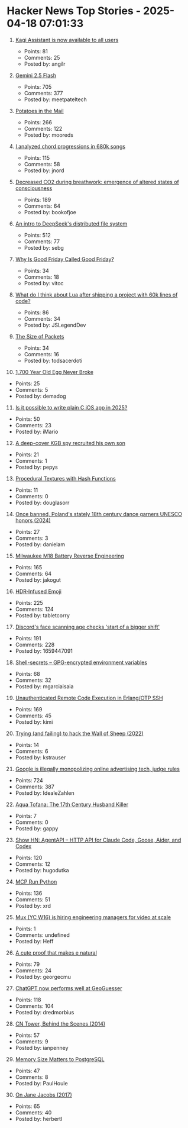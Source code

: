 # Hacker News Top Stories - 2025-04-18 07:01:33

1. [Kagi Assistant is now available to all users](https://blog.kagi.com/assistant-for-all)
   - Points: 81
   - Comments: 25
   - Posted by: angilr

2. [Gemini 2.5 Flash](https://developers.googleblog.com/en/start-building-with-gemini-25-flash/)
   - Points: 705
   - Comments: 377
   - Posted by: meetpateltech

3. [Potatoes in the Mail](https://facts.usps.com/mailing-potatoes/)
   - Points: 266
   - Comments: 122
   - Posted by: mooreds

4. [I analyzed chord progressions in 680k songs](https://www.cantgetmuchhigher.com/p/i-analyzed-chord-progressions-in)
   - Points: 115
   - Comments: 58
   - Posted by: jnord

5. [Decreased CO2 during breathwork: emergence of altered states of consciousness](https://www.nature.com/articles/s44271-025-00247-0)
   - Points: 189
   - Comments: 64
   - Posted by: bookofjoe

6. [An intro to DeepSeek's distributed file system](https://maknee.github.io/blog/2025/3FS-Performance-Journal-1/)
   - Points: 512
   - Comments: 77
   - Posted by: sebg

7. [Why Is Good Friday Called Good Friday?](https://www.historyextra.com/period/general-history/good-friday-facts-why-called/)
   - Points: 34
   - Comments: 18
   - Posted by: vitoc

8. [What do I think about Lua after shipping a project with 60k lines of code?](https://blog.luden.io/what-do-i-think-about-lua-after-shipping-a-project-with-60-000-lines-of-code-bf72a1328733)
   - Points: 86
   - Comments: 34
   - Posted by: JSLegendDev

9. [The Size of Packets](https://www.potaroo.net/ispcol/2024-10/packet-sizes.html)
   - Points: 34
   - Comments: 16
   - Posted by: todsacerdoti

10. [1,700 Year Old Egg Never Broke](https://www.atlasobscura.com/articles/liquid-inside-ancient-egg)
   - Points: 25
   - Comments: 5
   - Posted by: demadog

11. [Is it possible to write plain C iOS app in 2025?](undefined)
   - Points: 50
   - Comments: 23
   - Posted by: iMario

12. [A deep-cover KGB spy recruited his own son](https://www.theguardian.com/news/2025/apr/10/deep-cover-kgb-spy-recruited-son-peter-herrmann-illegals)
   - Points: 21
   - Comments: 1
   - Posted by: pepys

13. [Procedural Textures with Hash Functions](https://douglasorr.github.io/2025-04-hash-textures/article.html)
   - Points: 11
   - Comments: 0
   - Posted by: douglasorr

14. [Once banned, Poland's stately 18th century dance garners UNESCO honors (2024)](https://apnews.com/article/poland-unesco-heritage-polonaise-dance-culture-be337d9a1941d404f6ef1a1cee364e22)
   - Points: 27
   - Comments: 3
   - Posted by: danielam

15. [Milwaukee M18 Battery Reverse Engineering](https://quagmirerepair.com/milwaukee-m18-battery-reverse-engineering)
   - Points: 165
   - Comments: 64
   - Posted by: jakogut

16. [HDR‑Infused Emoji](https://sharpletters.net/2025/04/16/hdr-emoji/)
   - Points: 225
   - Comments: 124
   - Posted by: tabletcorry

17. [Discord's face scanning age checks 'start of a bigger shift'](https://www.bbc.com/news/articles/cjr75wypg0vo)
   - Points: 191
   - Comments: 228
   - Posted by: 1659447091

18. [Shell-secrets – GPG-encrypted environment variables](https://github.com/waj/shell-secrets)
   - Points: 68
   - Comments: 32
   - Posted by: mgarciaisaia

19. [Unauthenticated Remote Code Execution in Erlang/OTP SSH](https://nvd.nist.gov/vuln/detail/CVE-2025-32433)
   - Points: 169
   - Comments: 45
   - Posted by: kimi

20. [Trying (and failing) to hack the Wall of Sheep (2022)](https://honeypot.net/2022/08/21/trying-and-failing.html)
   - Points: 14
   - Comments: 6
   - Posted by: kstrauser

21. [Google is illegally monopolizing online advertising tech, judge rules](https://www.nytimes.com/2025/04/17/technology/google-ad-tech-antitrust-ruling.html)
   - Points: 724
   - Comments: 387
   - Posted by: IdealeZahlen

22. [Aqua Tofana: The 17th Century Husband Killer](https://www.amusingplanet.com/2025/04/aqua-tofana-17th-century-husband-killer.html)
   - Points: 7
   - Comments: 0
   - Posted by: gappy

23. [Show HN: AgentAPI – HTTP API for Claude Code, Goose, Aider, and Codex](https://github.com/coder/agentapi)
   - Points: 120
   - Comments: 12
   - Posted by: hugodutka

24. [MCP Run Python](https://github.com/pydantic/pydantic-ai/tree/main/mcp-run-python)
   - Points: 136
   - Comments: 51
   - Posted by: xrd

25. [Mux (YC W16) is hiring engineering managers for video at scale](https://mux.com/jobs?j=em)
   - Points: 1
   - Comments: undefined
   - Posted by: Heff

26. [A cute proof that makes e natural](https://www.poshenloh.com/e/)
   - Points: 79
   - Comments: 24
   - Posted by: georgecmu

27. [ChatGPT now performs well at GeoGuesser](https://flausch.social/@piegames/114352447253793517)
   - Points: 118
   - Comments: 104
   - Posted by: dredmorbius

28. [CN Tower, Behind the Scenes (2014)](https://site.roadwolf.ca/categories/ue/cntower/)
   - Points: 57
   - Comments: 9
   - Posted by: ianpenney

29. [Memory Size Matters to PostgreSQL](https://pgdba.org/post/2025/04/size_matter/)
   - Points: 47
   - Comments: 8
   - Posted by: PaulHoule

30. [On Jane Jacobs (2017)](https://salmagundi.skidmore.edu/articles/75-on-jane-jacobs)
   - Points: 65
   - Comments: 40
   - Posted by: herbertl

